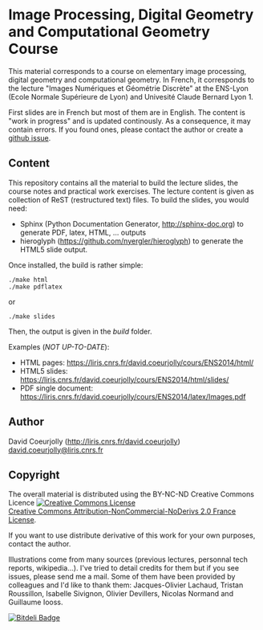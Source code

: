 Image Processing, Digital Geometry and Computational Geometry Course
====================================================================

This material corresponds to a course on elementary image processing, digital geometry and computational geometry. In French, it corresponds to the lecture "Images Numériques et Géométrie Discrète" at the ENS-Lyon (Ecole Normale Supérieure de Lyon) and Univesité Claude Bernard Lyon 1.

First slides are in French but most of them are in English. The content is "work in progress" and is updated continously. As a consequence, it may contain errors. If you found ones, please contact the author or create a <a href="https://github.com/dcoeurjo/lectureDG/issues/new">github issue</a>.

Content
-------

This repository contains all the material to build the lecture slides,
the course notes and practical work exercises.  The lecture content is
given as collection of ReST (restructured text) files.  To build the
slides, you would need:

  - Sphinx (Python Documentation Generator, http://sphinx-doc.org) to generate PDF, latex, HTML, ... outputs
  - hieroglyph (https://github.com/nyergler/hieroglyph) to generate the HTML5 slide output.

Once installed, the build is rather simple:

    ./make html
    ./make pdflatex

or

    ./make slides


Then, the output is given in the *build* folder.

Examples (*NOT UP-TO-DATE*):
  - HTML pages: https://liris.cnrs.fr/david.coeurjolly/cours/ENS2014/html/
  - HTML5 slides: https://liris.cnrs.fr/david.coeurjolly/cours/ENS2014/html/slides/
  - PDF single document: https://liris.cnrs.fr/david.coeurjolly/cours/ENS2014/latex/Images.pdf


Author
------

David Coeurjolly (http://liris.cnrs.fr/david.coeurjolly)
david.coeurjolly@liris.cnrs.fr

Copyright
---------

The overall material is distributed using the BY-NC-ND Creative Commons Licence <a rel="license" href="http://creativecommons.org/licenses/by-nc-nd/2.0/fr/deed.en"><img alt="Creative Commons License" style="border-width:0" src="http://i.creativecommons.org/l/by-nc-nd/2.0/fr/88x31.png" /></a><br /> <a rel="license" href="http://creativecommons.org/licenses/by-nc-nd/2.0/fr/deed.en">Creative Commons Attribution-NonCommercial-NoDerivs 2.0 France License</a>.

If you want to use distribute derivative of this work for your own purposes, contact the author.

Illustrations come from many sources (previous lectures, personnal tech reports, wikipedia...). I've tried to detail credits for them but if you see issues, please send me a mail.
Some of them have been provided by colleagues and I'd like to thank them: Jacques-Olivier Lachaud, Tristan Roussillon, Isabelle Sivignon, Olivier Devillers, Nicolas Normand and Guillaume Iooss.


[![Bitdeli Badge](https://d2weczhvl823v0.cloudfront.net/dcoeurjo/lecturedg/trend.png)](https://bitdeli.com/free "Bitdeli Badge")

